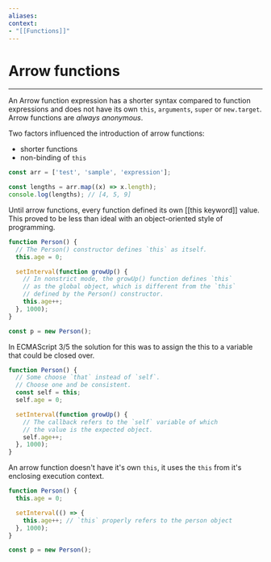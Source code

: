 ```yaml
---
aliases:
context:
- "[[Functions]]"
---
```


# Arrow functions

---
An Arrow function expression has a shorter syntax compared to function expressions and does not have its own `this`, `arguments`, `super` or `new.target`.
Arrow functions are *always anonymous*.

Two factors influenced the introduction of arrow functions:
- shorter functions
- non-binding of `this`

```js
const arr = ['test', 'sample', 'expression'];

const lengths = arr.map((x) => x.length);
console.log(lengths); // [4, 5, 9]
```

Until arrow functions, every function defined its own [[this keyword]] value.
This proved to be less than ideal with an object-oriented style of programming.
```js
function Person() {
  // The Person() constructor defines `this` as itself.
  this.age = 0;

  setInterval(function growUp() {
    // In nonstrict mode, the growUp() function defines `this`
    // as the global object, which is different from the `this`
    // defined by the Person() constructor.
    this.age++;
  }, 1000);
}

const p = new Person();
```

In ECMAScript 3/5 the solution for this was to assign the this to a variable that could be closed over.
```js
function Person() {
  // Some choose `that` instead of `self`.
  // Choose one and be consistent.
  const self = this;
  self.age = 0;

  setInterval(function growUp() {
    // The callback refers to the `self` variable of which
    // the value is the expected object.
    self.age++;
  }, 1000);
}
```

An arrow function doesn't have it's own `this`, it uses the `this` from it's enclosing execution context.
```js
function Person() {
  this.age = 0;

  setInterval(() => {
    this.age++; // `this` properly refers to the person object
  }, 1000);
}

const p = new Person();
```
